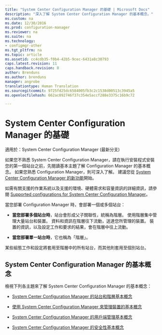```yaml
---
title: "System Center Configuration Manager 的基礎 | Microsoft Docs"
description: "深入了解 System Center Configuration Manager 的基本概念。"
ms.custom: na
ms.date: 12/30/2016
ms.prod: configuration-manager
ms.reviewer: na
ms.suite: na
ms.technology:
- configmgr-other
ms.tgt_pltfrm: na
ms.topic: article
ms.assetid: cc4cdb35-f0b4-42b5-9cec-6431a8c30793
caps.latest.revision: 11
caps.handback.revision: 0
author: Brenduns
ms.author: brenduns
manager: angrobe
translationtype: Human Translation
ms.sourcegitcommit: 9725fd25dc6584005fb3c2c1538d00513c3945a5
ms.openlocfilehash: 662ac092746f37c354e5accf288e3375c16b9c72

---
```

# <a name="fundamentals-of-system-center-configuration-manager"></a>System Center Configuration Manager 的基礎

適用於：System Center Configuration Manager (最新分支)

如果您不熟悉 System Center Configuration Manager，請在執行安裝程式安裝您的第一個站台之前，先閱讀基本主題了解 Configuration Manager 的基本概念。 如果您熟悉 Configuration Manager，則可深入了解。 建議您從 [System Center Configuration Manager 的新功能](/sccm/core/plan-design/changes/what-has-changed-from-configuration-manager-2012)開始。  

 如需有關支援的作業系統以及支援的環境、硬體需求和容量資訊的詳細資訊，請參閱 [Supported configurations for System Center Configuration Manager](../../core/plan-design/configs/supported-configurations.md)。  

 當您部署 Configuration Manager 時，會部署一個或多個站台：  

-   **當您部署多個站台時**，站台會形成父子關聯性，統稱為階層。 使用階層集中管理大量站台和裝置。  資料和資訊在階層往下流動，送達您所管理的裝置。 裝置的資訊，以及設定工作和要求的結果，會在階層中往上流動。  

-   **當您部署單一站台時**，它也稱為「階層」。  

 某些組態工作和設定將套用至階層中的所有站台，而其他則套用至個別站台。  

## <a name="fundamental-concepts-for-system-center-configuration-manager"></a>System Center Configuration Manager 的基本概念
檢視下列各主題來了解 System Center Configuration Manager 的基本概念：  

-   [System Center Configuration Manager 的站台和階層基本概念](../../core/understand/fundamentals-of-sites-and-hierarchies.md)  

-   [使用 System Center Configuration Manager 來管理裝置的基本概念](../../core/understand/fundamentals-of-managing-devices.md)  

-   [System Center Configuration Manager 的用戶端管理基本概念](../../core/understand/fundamentals-of-client-management-tasks.md)  

-   [System Center Configuration Manager 的安全性基本概念](../../core/understand/fundamentals-of-security.md)  



<!--HONumber=Dec16_HO5-->


